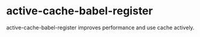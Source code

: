 active-cache-babel-register
===========================

active-cache-babel-register improves performance and use cache actively.


